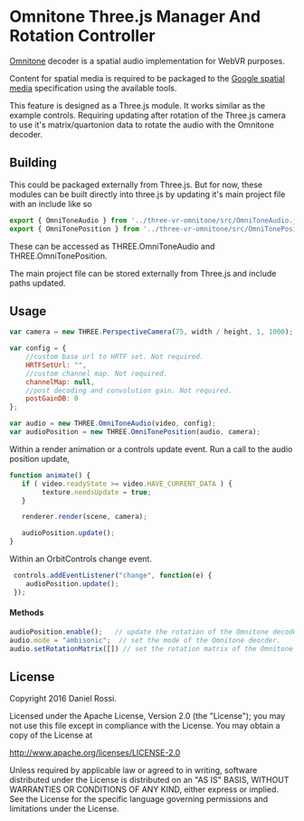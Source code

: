 # Omnitone Three.js Manager And Rotation Controller

[Omnitone](https://github.com/GoogleChrome/omnitone) decoder is a spatial audio implementation for WebVR purposes.

Content for spatial media is required to be packaged to the [Google spatial media](https://github.com/google/spatial-media) specification using the available tools.

This feature is designed as a Three.js module. It works similar as the example controls. Requiring updating after rotation of the Three.js camera to use it's matrix/quartonion
data to rotate the audio with the Omnitone decoder.

## Building

This could be packaged externally from Three.js. But for now, these modules can be built directly into three.js by updating it's main project file with an include like so

```js
export { OmniToneAudio } from '../three-vr-omnitone/src/OmniToneAudio.js';
export { OmniTonePosition } from '../three-vr-omnitone/src/OmniTonePosition.js';
```

These can be accessed as THREE.OmniToneAudio and THREE.OmniTonePosition.

The main project file can be stored externally from Three.js and include paths updated. 



## Usage

```js
var camera = new THREE.PerspectiveCamera(75, width / height, 1, 1000);

var config = {
    //custom base url to HRTF set. Not required.
    HRTFSetUrl: "",
    //custom channel map. Not required.
    channelMap: null,
    //post decoding and convolution gain. Not required.
    postGainDB: 0
};

var audio = new THREE.OmniToneAudio(video, config);
var audioPosition = new THREE.OmniTonePosition(audio, camera);

```

Within a render animation or a controls update event. Run a call to the audio position update,

```js
function animate() {
   if ( video.readyState >= video.HAVE_CURRENT_DATA ) {
        texture.needsUpdate = true;
   }

   renderer.render(scene, camera);

   audioPosition.update();
}
```

Within an OrbitControls change event.

```js
 controls.addEventListener("change", function(e) {
    audioPosition.update();
 });
```


#### Methods

```js
audioPosition.enable();   // update the rotation of the Omnitone decoder.
audio.mode = "ambisonic";  // set the mode of the Omnitone deocder.
audio.setRotationMatrix([]) // set the rotation matrix of the Omnitone decoder with a Float32Array typed array of the Camera matrix or quartonion.
```

## License

Copyright 2016 Daniel Rossi.

Licensed under the Apache License, Version 2.0 (the "License"); you may not use this file except in compliance with the License. You may obtain a copy of the License at

http://www.apache.org/licenses/LICENSE-2.0

Unless required by applicable law or agreed to in writing, software distributed under the License is distributed on an "AS IS" BASIS, WITHOUT WARRANTIES OR CONDITIONS OF ANY KIND, either express or implied. See the License for the specific language governing permissions and limitations under the License.

